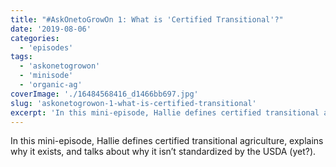 ```yaml
---
title: "#AskOnetoGrowOn 1: What is 'Certified Transitional'?"
date: '2019-08-06'
categories:
  - 'episodes'
tags:
  - 'askonetogrowon'
  - 'minisode'
  - 'organic-ag'
coverImage: './16484568416_d1466bb697.jpg'
slug: 'askonetogrowon-1-what-is-certified-transitional'
excerpt: 'In this mini-episode, Hallie defines certified transitional agriculture, explains why it exists, and talks about why it isn’t standardized by the USDA (yet?).'
---
```


In this mini-episode, Hallie defines certified transitional agriculture, explains why it exists, and talks about why it isn’t standardized by the USDA (yet?).
